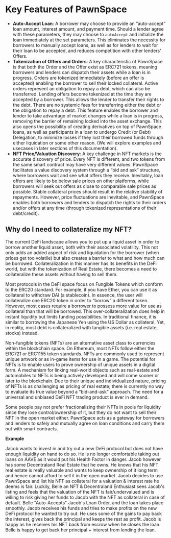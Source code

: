 # Key Features of PawnSpace
- **Auto-Accept Loan**: A borrower may choose to provide an “auto-accept” loan amount, interest amount, and payment time. Should a lender agree with these parameters, they may choose to `autoAccept` and initialize the loan immediately at the set parameters. This eliminates the necessity for borrowers to manually accept loans, as well as for lenders to wait for their loan to be accepted, and reduces competition with other lenders' Offers.
- **Tokenization of Offers and Orders**: A key characteristic of PawnSpace is that both the Order and the Offer exist as ERC721 tokens, meaning borrowers and lenders can dispatch their assets while a loan is in progress. Orders are tokenized immediately (before an offer is accepted) enabling the borrower to sell their locked collateral. Active orders represent an obligation to repay a debt, which can also be transferred. Lending offers become tokenized at the time they are accepted by a borrower. 
This allows the lender to transfer their rights to the debt. There are no systemic fees for transferring either the debt or the obligation to repay a debt. This feature enables the borrower and lender to take advantage of market changes while a loan is in progress, removing the barrier of remaining locked into the asset exchange.
This also opens the possibility of creating derivatives on top of PawnSpace loans, as well as participants in a loan to undergo Credit (or Debt) Delegation, to minimize losses if they lost their borrowed funds through either liquidation or some other reason. (We will explore examples and usecases in later sections of this documentation).
- **NFT Price/Valuation Discovery**: A key challenge in NFT markets is the accurate discovery of price. Every NFT is different, and two tokens from the same smart contract may have very different values. PawnSpace facilitates a value discovery system through a “bid and ask” structure, where borrowers wait and see what offers they receive. Inevitably, loan offers are likely to be below sale prices on other platforms, while borrowers will seek out offers as close to comparable sale prices as possible. Stable collateral prices should result in the relative stability of repayments. However, price fluctuations are inevitable, and PawnSpace enables both borrowers and lenders to dispatch the rights to their orders and/or offers at any time (through tokenized representations of their debt/credit). 

## Why do I need to collateralize my NFT?
The current DeFi landscape allows you to put up a liquid asset in order to borrow another liquid asset, both with their associated volatility. This not only adds an added aspect of risk and liquidation for the borrower (when prices get too volatile) but also creates a barrier to what and how much can be borrowed. Collateralization in this manner has its benefits in the DeFi world, but with the tokenization of Real Estate, there becomes a need to collateralize these assets without having to sell them.

Most protocols in the DeFi space focus on Fungible Tokens which conform to the ERC20 standard. For example, if you have Ether, you can use it as collateral to withdraw DAI (a stablecoin). In essence, the user will collateralize one ERC20 token in order to “borrow” a different token. However, most cases require a borrower to possess more value for use as collateral than that will be borrowed. This over-collateralization does help in instant liquidity but limits funding possibilities. In traditional finance, it is similar to borrowing the Japanese Yen using the US Dollar as collateral. Yet, in reality, most debt is collateralized with tangible assets (i.e. real estate, stocks) instead.

Non-fungible tokens (NFTs) are an alternative asset class to currencies within the blockchain space. On Ethereum, most NFTs follow either the ERC721 or ERC1155 token standards. NFTs are commonly used to represent unique artwork or as in-game items for use in a game. The potential for NFTs is to enable users to prove ownership of unique assets in a digital form. A mechanism for linking real-world objects such as real-estate and automobiles to NFTs is being actively developed and will come sooner or later to the blockchain.
Due to their unique and individualized nature, pricing of NFTs is as challenging as pricing of real estate; there is currently no way to evaluate its true value beyond a “bid-and-ask” approach. The need for a universal and unbiased DeFi NFT trading product is ever in demand.

Some people pay not prefer fractionalizing their NFTs in pools for liquidity since they lose control/ownership of it, but they do not want to sell their NFT in the open market either. PawnSpace acts as a gateway for borrowers and lenders to safely and mutually agree on loan conditions and carry them out with smart contracts. 

**Example**

Jacob wants to invest in and try out a new DeFi protocol but does not have enough liquidity on hand to do so.  He is no longer comfortable taking out loans on AAVE as it would put his Health Factor in danger. Jacob however has some Decentraland Real Estate that he owns. He knows that his NFT real estate is really valuable and wants to keep ownership of it long term and hence cannot afford to sell it in the open market. Jacob decides to use PawnSpace and list his NFT as collateral for a valuation & interest rate he deems is fair. Luckily, Belle an NFT & Decentraland Enthusiast sees Jacob's listing and feels that the valuation of the NFT is fair/undervalued and is willing to risk giving her funds to Jacob with the NFT as collateral in case of default. Belle "Auto-Accepts" Jacob's Loan Order, and the loan takes place smoothly. Jacob receives his funds and tries to make profits on the new DeFi protocol he wanted to try out. He uses some of the gains to pay back the interest, gives back the principal and keeps the rest as profit. Jacob is happy as he receives his NFT back from escrow when he closes the loan. Belle is happy to get back her principal + interest from lending the loan.
